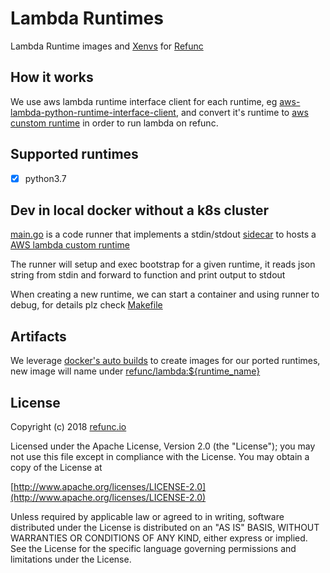 # Lambda Runtimes

Lambda Runtime images and [Xenvs](https://github.com/refunc/refunc/blob/7bb8d133f2af66affa02d6d616797f869b69f48a/pkg/apis/refunc/v1beta3/xenv.go#L29) for [Refunc](https://github.com/refunc/refunc)

## How it works

We use aws lambda runtime interface client for each runtime, eg [aws-lambda-python-runtime-interface-client](https://github.com/aws/aws-lambda-python-runtime-interface-client), and convert it's runtime to [aws cunstom runtime](https://docs.aws.amazon.com/lambda/latest/dg/runtimes-custom.html) in order to run lambda on refunc.

## Supported runtimes

- [x] python3.7

## Dev in local docker without a k8s cluster

[main.go](./main.go) is a code runner that implements a stdin/stdout [sidecar](https://github.com/refunc/refunc/blob/59a7964b60a8914e08b4016a77ce64a8af97e937/pkg/sidecar/sidecar.go#L20) to hosts a [AWS lambda custom runtime](https://docs.aws.amazon.com/lambda/latest/dg/runtimes-custom.html)

The runner will setup and exec bootstrap for a given runtime, it reads json string from stdin and forward to function and print output to stdout

When creating a new runtime, we can start a container and using runner to debug, for details plz check [Makefile](./Makefile)

## Artifacts

We leverage [docker's auto builds](https://docs.docker.com/docker-hub/builds/) to create images for our ported runtimes, new image will name under [refunc/lambda:${runtime_name}](https://hub.docker.com/r/refunc/lambda)

## License

Copyright (c) 2018 [refunc.io](http://refunc.io)

Licensed under the Apache License, Version 2.0 (the "License");
you may not use this file except in compliance with the License.
You may obtain a copy of the License at

[http://www.apache.org/licenses/LICENSE-2.0](http://www.apache.org/licenses/LICENSE-2.0)

Unless required by applicable law or agreed to in writing, software
distributed under the License is distributed on an "AS IS" BASIS,
WITHOUT WARRANTIES OR CONDITIONS OF ANY KIND, either express or implied.
See the License for the specific language governing permissions and
limitations under the License.